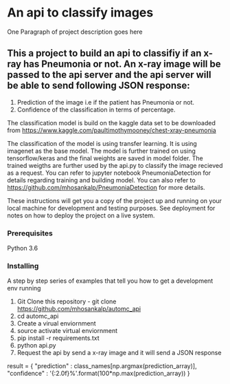 # An api to classify images

One Paragraph of project description goes here

## This a project to build an api to classifiy if an x-ray has Pneumonia or not. An x-ray image will be passed to the api server and the api server will be able to send following JSON response:
1) Prediction of the image i.e if the patient has Pneumonia or not.
2) Confidence of the classification in terms of percentage.

The classification model is build on the kaggle data set to be downloaded from https://www.kaggle.com/paultimothymooney/chest-xray-pneumonia

The classification of the model is using transfer learning. It is using imagenet as the base model. The model is further trained on using tensorflow/keras and the final weights are saved in model folder. The trained weigths are further used by the api.py to classify the image recieved as a request. You can refer to jupyter notebook PneumoniaDetection for details regarding training and building model. You can also refer to https://github.com/mhosankalp/PneumoniaDetection for more details.

These instructions will get you a copy of the project up and running on your local machine for development and testing purposes. See deployment for notes on how to deploy the project on a live system.

### Prerequisites

Python 3.6

### Installing

A step by step series of examples that tell you how to get a development env running

1. Git Clone this repository - git clone https://github.com/mhosankalp/automc_api
2. cd automc_api 
3. Create a virual enviornment
4. source activate virtual enviornment
5. pip install -r requirements.txt
6. python api.py
7. Request the api by send a x-ray image and it will send a JSON response

result = {
      "prediction" : class_names[np.argmax(prediction_array)],
      "confidence" : '{:2.0f}%'.format(100*np.max(prediction_array))
  }
